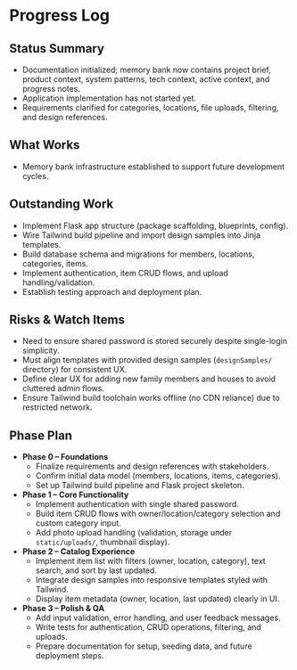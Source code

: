 # Progress Log

## Status Summary
- Documentation initialized; memory bank now contains project brief, product context, system patterns, tech context, active context, and progress notes.
- Application implementation has not started yet.
- Requirements clarified for categories, locations, file uploads, filtering, and design references.

## What Works
- Memory bank infrastructure established to support future development cycles.

## Outstanding Work
- Implement Flask app structure (package scaffolding, blueprints, config).
- Wire Tailwind build pipeline and import design samples into Jinja templates.
- Build database schema and migrations for members, locations, categories, items.
- Implement authentication, item CRUD flows, and upload handling/validation.
- Establish testing approach and deployment plan.

## Risks & Watch Items
- Need to ensure shared password is stored securely despite single-login simplicity.
- Must align templates with provided design samples (`designSamples/` directory) for consistent UX.
- Define clear UX for adding new family members and houses to avoid cluttered admin flows.
- Ensure Tailwind build toolchain works offline (no CDN reliance) due to restricted network.

## Phase Plan
- **Phase 0 – Foundations**
  - Finalize requirements and design references with stakeholders.
  - Confirm initial data model (members, locations, items, categories).
  - Set up Tailwind build pipeline and Flask project skeleton.
- **Phase 1 – Core Functionality**
  - Implement authentication with single shared password.
  - Build item CRUD flows with owner/location/category selection and custom category input.
  - Add photo upload handling (validation, storage under `static/uploads/`, thumbnail display).
- **Phase 2 – Catalog Experience**
  - Implement item list with filters (owner, location, category), text search, and sort by last updated.
  - Integrate design samples into responsive templates styled with Tailwind.
  - Display item metadata (owner, location, last updated) clearly in UI.
- **Phase 3 – Polish & QA**
  - Add input validation, error handling, and user feedback messages.
  - Write tests for authentication, CRUD operations, filtering, and uploads.
  - Prepare documentation for setup, seeding data, and future deployment steps.
